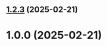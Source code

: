 ## [1.2.3](https://github.com/amirrasuli990/git-extended/compare/1.0.0...1.2.3) (2025-02-21)



# 1.0.0 (2025-02-21)



